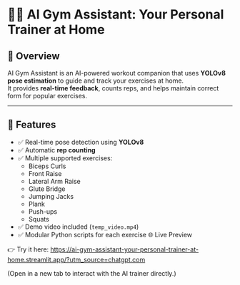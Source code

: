
# 🏋️‍♂️ AI Gym Assistant: Your Personal Trainer at Home



## 📌 Overview
AI Gym Assistant is an AI-powered workout companion that uses **YOLOv8 pose estimation** to guide and track your exercises at home.  
It provides **real-time feedback**, counts reps, and helps maintain correct form for popular exercises.

---

## 🚀 Features
- ✅ Real-time pose detection using **YOLOv8**
- ✅ Automatic **rep counting**
- ✅ Multiple supported exercises:
  - Biceps Curls  
  - Front Raise  
  - Lateral Arm Raise  
  - Glute Bridge  
  - Jumping Jacks  
  - Plank  
  - Push-ups  
  - Squats  
- ✅ Demo video included (`temp_video.mp4`)
- ✅ Modular Python scripts for each exercise
🌐 Live Preview

👉 Try it here: https://ai-gym-assistant-your-personal-trainer-at-home.streamlit.app/?utm_source=chatgpt.com

(Open in a new tab to interact with the AI trainer directly.)

